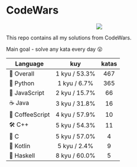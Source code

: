 # CodeWars

<p align="center">
  <img src="https://www.codewars.com/users/yurii_karabas/badges/large">
</p>

This repo contains all my solutions from CodeWars.

Main goal - solve any kata every day :open_mouth:

| Language                      | kuy               | katas                 |
|---                            |:---:              |:---:                  |
|:dizzy: Overall                | 1 kyu / 53.3%     | 467       |
|:snake: Python                 | 1 kyu / 6.7%      | 365        |
|:see_no_evil: JavaScript       | 2 kyu / 15.7%  | 66    |
|:coffee: Java                  | 3 kyu / 31.8%        | 16          |
|:scroll: CoffeeScript          | 4 kyu / 57.9%| 10  |
|:hammer_and_wrench: C++        | 5 kyu / 54.3%         | 11           |
|:wrench: C                     | 5 kyu / 57.0%           | 4             |
|:seedling: Kotlin              | 5 kyu / 2.4%      | 9        |
|:link: Haskell                 | 8 kyu / 60.0%     | 5       |
